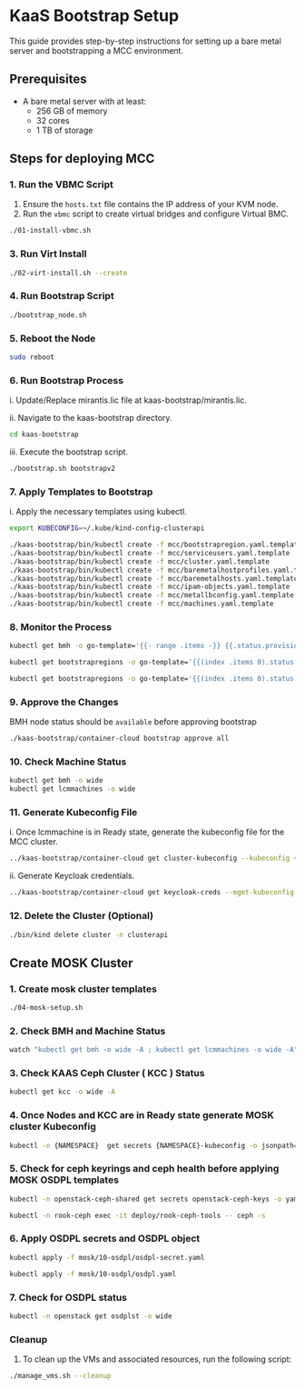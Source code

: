 # KaaS Bootstrap Setup

This guide provides step-by-step instructions for setting up a bare metal server and bootstrapping a MCC environment.

## Prerequisites

- A bare metal server with at least:
  - 256 GB of memory
  - 32 cores
  - 1 TB of storage

## Steps for deploying MCC

### 1. Run the VBMC Script

1. Ensure the `hosts.txt` file contains the IP address of your KVM node.
2. Run the `vbmc` script to create virtual bridges and configure Virtual BMC.

```bash
./01-install-vbmc.sh
```

### 3. Run Virt Install

```bash
./02-virt-install.sh --create
```

### 4. Run Bootstrap Script

```bash
./bootstrap_node.sh
```

### 5. Reboot the Node

```bash
sudo reboot
```

### 6.  Run Bootstrap Process


  i. Update/Replace mirantis.lic file at kaas-bootstrap/mirantis.lic.

  
  ii. Navigate to the kaas-bootstrap directory.

   ```bash
   cd kaas-bootstrap
   ```
 iii. Execute the bootstrap script.

   ```bash
   ./bootstrap.sh bootstrapv2
   ```

### 7. Apply Templates to Bootstrap

 i. Apply the necessary templates using kubectl.

   ```bash
   export KUBECONFIG=~/.kube/kind-config-clusterapi

   ./kaas-bootstrap/bin/kubectl create -f mcc/bootstrapregion.yaml.template
   ./kaas-bootstrap/bin/kubectl create -f mcc/serviceusers.yaml.template
   ./kaas-bootstrap/bin/kubectl create -f mcc/cluster.yaml.template
   ./kaas-bootstrap/bin/kubectl create -f mcc/baremetalhostprofiles.yaml.template
   ./kaas-bootstrap/bin/kubectl create -f mcc/baremetalhosts.yaml.template
   ./kaas-bootstrap/bin/kubectl create -f mcc/ipam-objects.yaml.template
   ./kaas-bootstrap/bin/kubectl create -f mcc/metallbconfig.yaml.template
   ./kaas-bootstrap/bin/kubectl create -f mcc/machines.yaml.template
   ```

### 8. Monitor the Process

  ```bash
  kubectl get bmh -o go-template='{{- range .items -}} {{.status.provisioning.state}}{{"\n"}} {{- end -}}'

  kubectl get bootstrapregions -o go-template='{{(index .items 0).status.ready}}{{"\n"}}'

  kubectl get bootstrapregions -o go-template='{{(index .items 0).status.conditions}}{{"\n"}}'
  ```

### 9. Approve the Changes

  BMH node status should be `available` before approving bootstrap

  ```bash
  ./kaas-bootstrap/container-cloud bootstrap approve all
  ```

### 10. Check Machine Status

 ```bash
 kubectl get bmh -o wide
 kubectl get lcmmachines -o wide
 ```

### 11. Generate Kubeconfig File

  i. Once lcmmachine is in Ready state, generate the kubeconfig file for the MCC cluster.

  ```bash
  ../kaas-bootstrap/container-cloud get cluster-kubeconfig --kubeconfig ~/.kube/kind-config-clusterapi --cluster-name kaas-mgmt
  ```
  
  ii. Generate Keycloak credentials.

  ```bash
  ../kaas-bootstrap/container-cloud get keycloak-creds --mgmt-kubeconfig kubeconfig
  ```

### 12.  Delete the Cluster (Optional)

 ```bash
 ./bin/kind delete cluster -n clusterapi
 ```

## Create MOSK Cluster

### 1. Create mosk cluster templates

 ```bash
 ./04-mosk-setup.sh
 ```

### 2. Check BMH and Machine Status

 ```bash
 watch "kubectl get bmh -o wide -A ; kubectl get lcmmachines -o wide -A"
 ```

### 3. Check KAAS Ceph Cluster ( KCC ) Status

 ```bash
 kubectl get kcc -o wide -A
 ```

### 4. Once Nodes and KCC are in Ready state generate MOSK cluster Kubeconfig 

 ```bash
 kubectl -n {NAMESPACE}  get secrets {NAMESPACE}-kubeconfig -o jsonpath='{.data.admin\.conf}' | base64 -d | sed 's/:5443/:443/g' | tee mosk.kubeconfig
 ```

### 5. Check for ceph keyrings and ceph health before applying MOSK OSDPL templates

 ```bash
 kubectl -n openstack-ceph-shared get secrets openstack-ceph-keys -o yaml

 kubectl -n rook-ceph exec -it deploy/rook-ceph-tools -- ceph -s
 ```

### 6. Apply OSDPL secrets and OSDPL object

 ```bash
 kubectl apply -f mosk/10-osdpl/osdpl-secret.yaml

 kubectl apply -f mosk/10-osdpl/osdpl.yaml
 ```

### 7. Check for OSDPL status 

 ```bash
 kubectl -n openstack get osdplst -o wide
 ```


### Cleanup

1. To clean up the VMs and associated resources, run the following script:

```bash
./manage_vms.sh --cleanup
```
